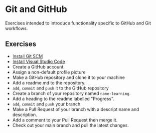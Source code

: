 # Git and GitHub

Exercises intended to introduce functionality specific to GitHub and Git workflows.

## Exercises

- [Install Git SCM](https://git-scm.com/)
- [Install Visual Studio Code](https://code.visualstudio.com/download)
- Create a GitHub account. 
- Assign a non-default profile picture
- Make a GitHub repository and clone it to your machine
- Add a readme.md to the repository. 
- `add`, `commit` and `push` it to the GitHub repository
- Create a branch of your repository named `name-learning`. 
- Add a heading to the readme labelled "Progress". 
- `add`, `commit` and `push` your branch. 
- Make a Pull Request of your branch with a descript name and description. 
- Add a comment to your Pull Request then merge it.
- Check out your main branch and pull the latest changes.

